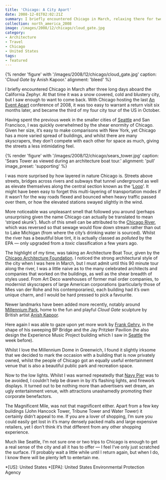 ```yaml
---
title: 'Chicago: A City Apart'
date: 2008-12-01T02:02:21Z
summary: I briefly encountered Chicago in March, relaxing there for two nights after three long days aboard the California Zephyr. At that time it was a snow covered, cold and blustery city, but I saw enough to want to come back.
collection: north_america_2008
image: /images/2008/12/chicago/cloud_gate.jpg
category:
- Architecture
- Travel
- Chicago
- United States
tags:
- featured
---
```

{% render 'figure' with '/images/2008/12/chicago/cloud_gate.jpg'
  caption: '<cite>Cloud Gate</cite> by Anish Kapoor.'
  alignment: 'bleed'
%}

I briefly encountered Chicago in March after three long days aboard the California Zephyr. At that time it was a snow covered, cold and blustery city, but I saw enough to want to come back. With Chicago hosting the last [An Event Apart][1] conference of 2008, it was too easy to warrant a return visit six months later, and became the third of my four city tour of the US in October.

Having spent the previous week in the smaller cities of [Seattle][2] and San Francisco, I was quickly overwhelmed by the shear enormity of Chicago. Given her size, it’s easy to make comparisons with New York, yet Chicago has a more varied spread of buildings, and whilst there are many skyscrapers, they don’t compete with each other for space as much, giving the streets a less intimidating feel.

{% render 'figure' with '/images/2008/12/chicago/sears_tower.jpg'
  caption: 'Sears Tower as viewed during an architecture boat tour.'
  alignment: 'pull'
  image_preset: 'supporting'
%}

I was more surprised by how layered in nature Chicago is. Streets above streets, bridges across rivers and subways that tunnel underground as well as elevate themselves along the central section known as the ‘[Loop][3]’. It might have been easy to forget this multi-layering of transportation modes if it wasn’t for the way roads flexed and bounced when heavy traffic passed over them, or how the elevated stations swayed slightly in the wind.

More noticeable was unpleasant smell that followed you around (perhaps unsurprising given the name Chicago can actually be translated to mean ‘striped skunk’). Much of this smell can be attributed to the [Chicago River][4], which was reversed so that sewage would flow down stream rather than out to Lake Michigan (from where the city’s drinking water is sourced). Whilst the river has a beautiful blue tint, it is actually classed as *polluted* by the EPA — only upgraded from a *toxic* classification a few years ago.

The highlight of my time, was taking an Architecture Boat Tour, given by the [Chicago Architecture Foundation][5]. I noticed the strong architectural style of the city when I was here in March, but I must admit until this 90 minute tour along the river, I was a little naive as to the many celebrated architects and companies that worked on the buildings, as well as the shear breadth of styles used. From Art Deco warehouses of former mail order companies, to modernist skyscrapers of large American corporations (particularly those of Mies van der Rohe and his contemporaries), each building had it’s own unique charm, and I would be hard pressed to pick a favourite.

Newer landmarks have been added more recently, notably around [Millennium Park][6], home to the fun and playful <cite>Cloud Gate</cite> sculpture by British artist [Anish Kapoor][7].

Here again I was able to gaze upon yet more work by [Frank Gehry][8], in the shape of his sweeping BP Bridge and the Jay Pritzker Pavilion (he also design the Experience Music Project building which I saw in [Seattle][2] the week before).

Whilst I love the Millennium Dome in Greenwich, I found it slightly irksome that we decided to mark the occasion with a building that is now privately owned, whilst the people of Chicago got an equally useful entertainment venue that is also a beautiful public park and recreation space.

Now to the low lights. Whilst I was warned repeatedly that [Navy Pier][9] was to be avoided, I couldn’t help be drawn in by it’s flashing lights, and firework displays. It turned out to be nothing more than advertisers wet dream, an ugly entertainment venue, with attractions unashamedly promoting their corporate benefactors.

The Magnificent Mile, was not that magnificent either. Apart from a few key buildings (John Hancock Tower, Tribune Tower and Water Tower) it certainly didn’t appeal to me. If you are a lover of shopping, I’m sure you could easily get lost in it’s many densely packed malls and large expensive retailers, yet I don’t think it’s that different from any other shopping experience.

Much like Seattle, I’m not sure one or two trips to Chicago is enough to get a real sense of the city and all it has to offer — I feel I’ve only just scratched the surface. I’ll probably wait a little while until I return again, but when I do, I know there will be plenty left to entertain me.

[1]: http://aneventapart.com/
[2]: /2008/10/seattle
[3]: https://en.wikipedia.org/wiki/The_Loop_(CTA)
[4]: https://en.wikipedia.org/wiki/Chicago_River
[5]: http://architecture.org
[6]: https://en.wikipedia.org/wiki/Millennium_Park_(Chicago)
[7]: https://en.wikipedia.org/wiki/Anish_Kapoor
[8]: https://en.wikipedia.org/wiki/Frank_Gehry
[9]: https://en.wikipedia.org/wiki/Navy_Pier

*[US]: United States
*[EPA]: United States Environmental Protection Agency
